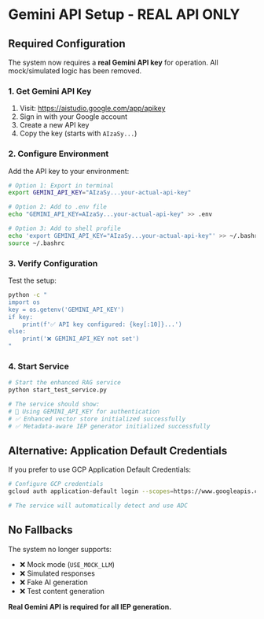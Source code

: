 # Gemini API Setup - REAL API ONLY

## Required Configuration

The system now requires a **real Gemini API key** for operation. All mock/simulated logic has been removed.

### 1. Get Gemini API Key

1. Visit: https://aistudio.google.com/app/apikey
2. Sign in with your Google account
3. Create a new API key
4. Copy the key (starts with `AIzaSy...`)

### 2. Configure Environment

Add the API key to your environment:

```bash
# Option 1: Export in terminal
export GEMINI_API_KEY="AIzaSy...your-actual-api-key"

# Option 2: Add to .env file
echo "GEMINI_API_KEY=AIzaSy...your-actual-api-key" >> .env

# Option 3: Add to shell profile
echo 'export GEMINI_API_KEY="AIzaSy...your-actual-api-key"' >> ~/.bashrc
source ~/.bashrc
```

### 3. Verify Configuration

Test the setup:

```bash
python -c "
import os
key = os.getenv('GEMINI_API_KEY')
if key:
    print(f'✅ API key configured: {key[:10]}...')
else:
    print('❌ GEMINI_API_KEY not set')
"
```

### 4. Start Service

```bash
# Start the enhanced RAG service
python start_test_service.py

# The service should show:
# 🔑 Using GEMINI_API_KEY for authentication
# ✅ Enhanced vector store initialized successfully  
# ✅ Metadata-aware IEP generator initialized successfully
```

## Alternative: Application Default Credentials

If you prefer to use GCP Application Default Credentials:

```bash
# Configure GCP credentials
gcloud auth application-default login --scopes=https://www.googleapis.com/auth/generative-language

# The service will automatically detect and use ADC
```

## No Fallbacks

The system no longer supports:
- ❌ Mock mode (`USE_MOCK_LLM`)
- ❌ Simulated responses
- ❌ Fake AI generation
- ❌ Test content generation

**Real Gemini API is required for all IEP generation.**